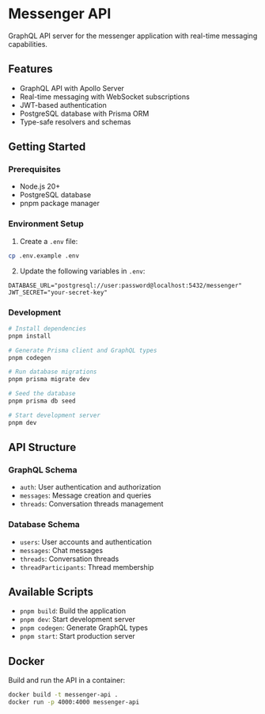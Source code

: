 # Messenger API

GraphQL API server for the messenger application with real-time messaging capabilities.

## Features

- GraphQL API with Apollo Server
- Real-time messaging with WebSocket subscriptions
- JWT-based authentication
- PostgreSQL database with Prisma ORM
- Type-safe resolvers and schemas

## Getting Started

### Prerequisites

- Node.js 20+
- PostgreSQL database
- pnpm package manager

### Environment Setup

1. Create a `.env` file:
```bash
cp .env.example .env
```

2. Update the following variables in `.env`:
```env
DATABASE_URL="postgresql://user:password@localhost:5432/messenger"
JWT_SECRET="your-secret-key"
```

### Development

```bash
# Install dependencies
pnpm install

# Generate Prisma client and GraphQL types
pnpm codegen

# Run database migrations
pnpm prisma migrate dev

# Seed the database
pnpm prisma db seed

# Start development server
pnpm dev
```

## API Structure

### GraphQL Schema
- `auth`: User authentication and authorization
- `messages`: Message creation and queries
- `threads`: Conversation threads management

### Database Schema
- `users`: User accounts and authentication
- `messages`: Chat messages
- `threads`: Conversation threads
- `threadParticipants`: Thread membership

## Available Scripts

- `pnpm build`: Build the application
- `pnpm dev`: Start development server
- `pnpm codegen`: Generate GraphQL types
- `pnpm start`: Start production server

## Docker

Build and run the API in a container:

```bash
docker build -t messenger-api .
docker run -p 4000:4000 messenger-api
``` 